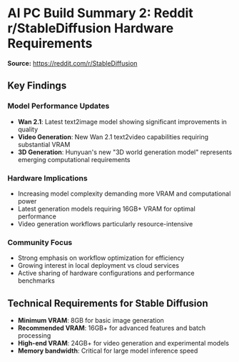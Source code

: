 # AI PC Build Summary 2: Reddit r/StableDiffusion Hardware Requirements

**Source:** https://reddit.com/r/StableDiffusion

## Key Findings

### Model Performance Updates
- **Wan 2.1**: Latest text2image model showing significant improvements in quality
- **Video Generation**: New Wan 2.1 text2video capabilities requiring substantial VRAM
- **3D Generation**: Hunyuan's new "3D world generation model" represents emerging computational requirements

### Hardware Implications
- Increasing model complexity demanding more VRAM and computational power
- Latest generation models requiring 16GB+ VRAM for optimal performance
- Video generation workflows particularly resource-intensive

### Community Focus
- Strong emphasis on workflow optimization for efficiency
- Growing interest in local deployment vs cloud services
- Active sharing of hardware configurations and performance benchmarks

## Technical Requirements for Stable Diffusion
- **Minimum VRAM**: 8GB for basic image generation
- **Recommended VRAM**: 16GB+ for advanced features and batch processing
- **High-end VRAM**: 24GB+ for video generation and experimental models
- **Memory bandwidth**: Critical for large model inference speed

